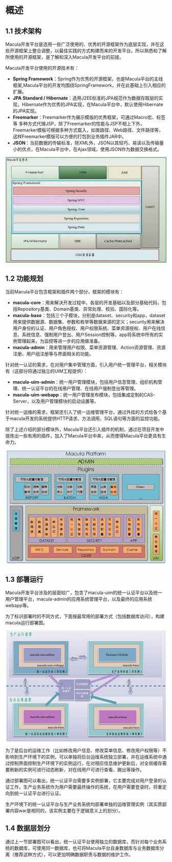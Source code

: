 # 概述

## 1.1 技术架构

Macula开发平台是选用一些广泛使用的、优秀的开源框架作为底层实现，并在这些开源框架上整合调整，以最佳实践的方式构建而来的开发平台。所以熟悉和了解所使用的开源框架，是了解和深入Macula开发平台的前提。

Macula开发平台使用的开源技术有：

*   **Spring Framework**：Spring作为优秀的开源框架，也是Macula平台的主线框架,Macula平台的开发均围绕SpringFramework，并在此基础上引入相应的扩展。
*   **JPA Standard / Hibernate**：选用J2EE标准的JPA规范作为数据存取层的实现，Hibernate作为优秀的JPA实现，在Macula平台中，默认使用Hibernate的JPA实现。
*   **Freemarker**：Freemarker作为展示模版的优秀框架，可通过Macro宏、标签等 多种方式代理JSP，除了Freemarker的性能与JSP不相上下外，Freemarker模板可根据多种方式载入，如类路径、Web路径、文件路径等，这样Freemarker模版可以方便的打包到业务插件JAR中。
*   **JSON**：当前数据的传输标准，除XML外，JSON以其轻巧、易读以及传输量小的优点，在Macula平台中，在Ajax领域，使用JSON作为数据交换格式。

![技术架构图](../images/chapter1/tech-architecture.jpg "技术架构图")

## 1.2 功能规划

当前Macula平台包含框架和插件两个部分，框架的模块有：


*   **macula-core**：用来解决开发过程中，各层的开发基础以及部分基础代码，包括Repository基类、Domain基类、异常处理、校验、国际化等。
*   **macula-base**：包括三个子模块，分别是dataset、security和app，dataset用来提供数据源、数据集、参数和枚举等数据来源的定义；security用来解决用户身份的认证、用户角色授权、用户权限系统、菜单资源授权、用户在线信息、系统信息、强制用户登出、用户Session控制等。app将系统中所有的实例管理起来，为监控等进一步的应用做准备。
*   **macula-admin**：用来管理用户权限、菜单资源管理、Action资源管理、资源注册、用户组注册等与界面相关的功能。

针对统一认证的需求，在对用户集中管理方面，引入用户统一管理平台，相关模块有（这部分将通过独立的UIM工程提供）：

*   **macula-uim-admin**：统一用户管理模块，包括用户信息管理、组织机构管理、统一认证平台的在线用户管理、在线用户强制登出等管理。
*   **macula-uim-webapp**：统一用户管理发布模块，包括集成定制的CAS-Server，以及用户管理模块的启动设置等。

针对统一运维的需求，框架还引入了统一运维管理平台，通过外挂的方式给各个基于macula开发的系统提供HTTP请求、方法调用、SQL语句等方面的监控功能。

除了上述介绍的部分模块外，Macula平台还引入插件的机制，通过在项目开发中提炼出一些有用的插件，加入了Macula平台中来，从而使得Macula平台更具有生命力。

![Macula平台功能规划图](case-architecture.jpg "Macula平台功能规划图")
  
## 1.3 部署运行
Macula开发平台涉及的层面较广，包含了macula-uim的统一认证平台以及统一用户管理平台，macula-admin的应用系统管理平台，以及最终的应用系统webapp等。

为了标识部署时的不同方式，下面按最常用的部署方式（包括数据库访问），构建macula运行部署图。

![运行部署图](deploy-architecture.jpg "运行部署图")

为了是后台的运维工作（比如修改用户信息、修改菜单信息、修改用户权限等）不影响到生产环境下的实例，可以单独将后台运维系统独立部署，并在运维系统中通过控制界面控制生产环境下的实例运行，在对相应信息维护更新后，对全局缓存需要刷新的实例可进行动态刷新，对在线用户可进行查看、踢出等操作。

通过部署图可以看出，统一认证平台需要多实例部署，它主要完成对用户登录的认证工作，生产业务系统作为用户需要最终操作的系统，在用户需要登录时，将重定向到统一认证平台进行认证。

生产环境下的统一认证平台与生产业务系统均部署单独的运维管理实例（其实质部署内容war是相同的，该实例主要在于逻辑意义上的划分）。

## 1.4 数据层划分

通过上一节部署图可以看出，统一认证平台使用独立的数据库，而针对每个业务系统的数据库，可使用同一数据库，也可将Macula平台自身数据库与业务数据库分离（推荐这种方式），可以更加明确数据职责与数据的维护工作。

